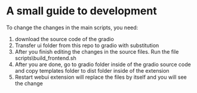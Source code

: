 # A small guide to development

To change the changes in the main scripts, you need:
1) download the source code of the gradio
2) Transfer ui folder from this repo to gradio with substitution
3) After you finish editing the changes in the source files. Run the file
scripts\build_frontend.sh
4) After you are done, go to gradio folder inside of the gradio source code and copy templates folder to dist folder inside of the extension
5) Restart webui extension will replace the files by itself and you will see the change
